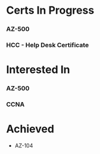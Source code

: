 # **Certs In Progress**
### AZ-500
### HCC - Help Desk Certificate

# **Interested In**
### AZ-500
### CCNA
# **Achieved**
* AZ-104
